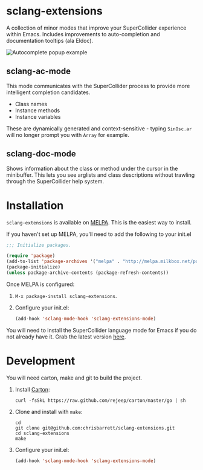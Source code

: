 # sclang-extensions

A collection of minor modes that improve your SuperCollider experience within
Emacs. Includes improvements to auto-completion and documentation tooltips (ala
Eldoc).

![Autocomplete popup example](https://raw.github.com/chrisbarrett/sclang-extensions/master/assets/sclang-ac-mode.png)

## sclang-ac-mode

This mode communicates with the SuperCollider process to provide more
intelligent completion candidates.

* Class names
* Instance methods
* Instance variables

These are dynamically generated and context-sensitive - typing `SinOsc.ar` will
no longer prompt you with `Array` for example.

## sclang-doc-mode

Shows information about the class or method under the cursor in the minibuffer.
This lets you see arglists and class descriptions without trawling through the
SuperCollider help system.

# Installation

`sclang-extensions` is available on [MELPA](http://melpa.milkbox.net/). This is
the easiest way to install.

If you haven't set up MELPA, you'll need to add the following to your init.el

```lisp
;;; Initialize packages.

(require 'package)
(add-to-list 'package-archives '("melpa" . "http://melpa.milkbox.net/packages/"))
(package-initialize)
(unless package-archive-contents (package-refresh-contents))
```

Once MELPA is configured:

1. `M-x package-install sclang-extensions`.

2. Configure your init.el:

   ```lisp
   (add-hook 'sclang-mode-hook 'sclang-extensions-mode)
   ```

You will need to install the SuperCollider language mode for Emacs if you do not
already have it. Grab the latest version
[here](https://github.com/supercollider/supercollider/tree/master/editors/scel).

# Development

You will need carton, make and git to build the project.

1. Install [Carton](https://github.com/rejeep/carton):

   ```
   curl -fsSkL https://raw.github.com/rejeep/carton/master/go | sh
   ```

2. Clone and install with `make`:

   ```
   cd
   git clone git@github.com:chrisbarrett/sclang-extensions.git
   cd sclang-extensions
   make
   ```

3. Configure your init.el:

   ```lisp
   (add-hook 'sclang-mode-hook 'sclang-extensions-mode)
   ```

